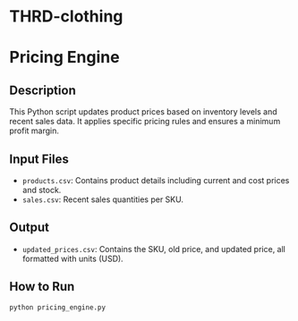 # THRD-clothing

# Pricing Engine

## Description

This Python script updates product prices based on inventory levels and recent sales data. It applies specific pricing rules and ensures a minimum profit margin.

## Input Files

- `products.csv`: Contains product details including current and cost prices and stock.
- `sales.csv`: Recent sales quantities per SKU.

## Output

- `updated_prices.csv`: Contains the SKU, old price, and updated price, all formatted with units (USD).

## How to Run

```bash
python pricing_engine.py
